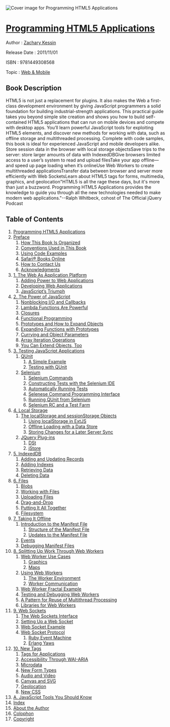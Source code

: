 ![Cover image for Programming HTML5 Applications](https://imgdetail.ebookreading.net/cover/cover/web_mobile/EB9781449308568.jpg)

[Programming HTML5 Applications](https://ebookreading.net/view/book/Programming+HTML5+Applications-EB9781449308568_1.html "Programming HTML5 Applications")
====================================================================================================================

Author : [Zachary Kessin](https://ebookreading.net/search/author/Zachary+Kessin)

Release Date : 2011/11/01

ISBN : 9781449308568

Topic : [Web & Mobile](https://ebookreading.net/search/category/web-mobile)

Book Description
-----------------

HTML5 is not just a replacement for plugins. It also makes the Web a first-class development environment by giving JavaScript programmers a solid foundation for building industrial-strength applications. This practical guide takes you beyond simple site creation and shows you how to build self-contained HTML5 applications that can run on mobile devices and compete with desktop apps.
You’ll learn powerful JavaScript tools for exploiting HTML5 elements, and discover new methods for working with data, such as offline storage and multithreaded processing. Complete with code samples, this book is ideal for experienced JavaScript and mobile developers alike.
Store session data in the browser with local storage objectsSave trips to the server: store larger amounts of data with IndexedDBGive browsers limited access to a user’s system to read and upload filesTake your app offline—and speed up page loading when it’s onlineUse Web Workers to create multithreaded applicationsTransfer data between browser and server more efficiently with Web SocketsLearn about HTML5 tags for forms, multimedia, graphics, and geolocation"HTML5 is all the rage these days, but it's more than just a buzzword. Programming HTML5 Applications provides the knowledge to guide you through all the new technologies needed to make modern web applications."--Ralph Whitbeck, cohost of The Official jQuery Podcast
              
Table of Contents
-----------------

1. [Programming HTML5 Applications](https://ebookreading.net/view/book/Programming+HTML5+Applications-EB9781449308568_2.html)
1. [Preface](https://ebookreading.net/view/book/Programming+HTML5+Applications-EB9781449308568_3.html)
    1. [How This Book Is Organized](https://ebookreading.net/view/book/Programming+HTML5+Applications-EB9781449308568_3.html#I_sect1_d1e144)
    1. [Conventions Used in This Book](https://ebookreading.net/view/book/Programming+HTML5+Applications-EB9781449308568_3.html#I_sect1_d1e225)
    1. [Using Code Examples](https://ebookreading.net/view/book/Programming+HTML5+Applications-EB9781449308568_3.html#I_sect1_d1e265)
    1. [Safari® Books Online](https://ebookreading.net/view/book/Programming+HTML5+Applications-EB9781449308568_3.html#I_sect1_d1e280)
    1. [How to Contact Us](https://ebookreading.net/view/book/Programming+HTML5+Applications-EB9781449308568_3.html#I_sect1_d1e293)
    1. [Acknowledgments](https://ebookreading.net/view/book/Programming+HTML5+Applications-EB9781449308568_3.html#I_sect1_d1e335)
1. [1. The Web As Application Platform](https://ebookreading.net/view/book/Programming+HTML5+Applications-EB9781449308568_4.html)
    1. [Adding Power to Web Applications](https://ebookreading.net/view/book/Programming+HTML5+Applications-EB9781449308568_4.html#I_sect11_d1e372)
    1. [Developing Web Applications](https://ebookreading.net/view/book/Programming+HTML5+Applications-EB9781449308568_4.html#I_sect11_d1e463)
    1. [JavaScript’s Triumph](https://ebookreading.net/view/book/Programming+HTML5+Applications-EB9781449308568_4.html#I_sect11_d1e537)
1. [2. The Power of JavaScript](https://ebookreading.net/view/book/Programming+HTML5+Applications-EB9781449308568_5.html)
    1. [Nonblocking I/O and Callbacks](https://ebookreading.net/view/book/Programming+HTML5+Applications-EB9781449308568_5.html#s1-callback)
    1. [Lambda Functions Are Powerful](https://ebookreading.net/view/book/Programming+HTML5+Applications-EB9781449308568_5.html#I_sect12_d1e945)
    1. [Closures](https://ebookreading.net/view/book/Programming+HTML5+Applications-EB9781449308568_5.html#s1-closure)
    1. [Functional Programming](https://ebookreading.net/view/book/Programming+HTML5+Applications-EB9781449308568_5.html#fp)
    1. [Prototypes and How to Expand Objects](https://ebookreading.net/view/book/Programming+HTML5+Applications-EB9781449308568_5.html#I_sect12_d1e1609)
    1. [Expanding Functions with Prototypes](https://ebookreading.net/view/book/Programming+HTML5+Applications-EB9781449308568_5.html#I_sect12_d1e1832)
    1. [Currying and Object Parameters](https://ebookreading.net/view/book/Programming+HTML5+Applications-EB9781449308568_5.html#I_sect12_d1e2000)
    1. [Array Iteration Operations](https://ebookreading.net/view/book/Programming+HTML5+Applications-EB9781449308568_5.html#map)
    1. [You Can Extend Objects, Too](https://ebookreading.net/view/book/Programming+HTML5+Applications-EB9781449308568_5.html#I_sect12_d1e2285)
1. [3. Testing JavaScript Applications](https://ebookreading.net/view/book/Programming+HTML5+Applications-EB9781449308568_6.html)
    1. [QUnit](https://ebookreading.net/view/book/Programming+HTML5+Applications-EB9781449308568_6.html#qunit)
        1. [A Simple Example](https://ebookreading.net/view/book/Programming+HTML5+Applications-EB9781449308568_6.html#id537377)
        1. [Testing with QUnit](https://ebookreading.net/view/book/Programming+HTML5+Applications-EB9781449308568_6.html#id588397)
    1. [Selenium](https://ebookreading.net/view/book/Programming+HTML5+Applications-EB9781449308568_6.html#selenium)
        1. [Selenium Commands](https://ebookreading.net/view/book/Programming+HTML5+Applications-EB9781449308568_6.html#id772685)
        1. [Constructing Tests with the Selenium IDE](https://ebookreading.net/view/book/Programming+HTML5+Applications-EB9781449308568_6.html#id837951)
        1. [Automatically Running Tests](https://ebookreading.net/view/book/Programming+HTML5+Applications-EB9781449308568_6.html#id831071)
        1. [Selenese Command Programming Interface](https://ebookreading.net/view/book/Programming+HTML5+Applications-EB9781449308568_6.html#id603136)
        1. [Running QUnit from Selenium](https://ebookreading.net/view/book/Programming+HTML5+Applications-EB9781449308568_6.html#id613013)
        1. [Selenium RC and a Test Farm](https://ebookreading.net/view/book/Programming+HTML5+Applications-EB9781449308568_6.html#seleniumrc)
1. [4. Local Storage](https://ebookreading.net/view/book/Programming+HTML5+Applications-EB9781449308568_7.html)
    1. [The localStorage and sessionStorage Objects](https://ebookreading.net/view/book/Programming+HTML5+Applications-EB9781449308568_7.html#I_sect14_d1e3858)
        1. [Using localStorage in ExtJS](https://ebookreading.net/view/book/Programming+HTML5+Applications-EB9781449308568_7.html#extjs-state-in-loca)
        1. [Offline Loading with a Data Store](https://ebookreading.net/view/book/Programming+HTML5+Applications-EB9781449308568_7.html#id714491)
        1. [Storing Changes for a Later Server Sync](https://ebookreading.net/view/book/Programming+HTML5+Applications-EB9781449308568_7.html#id668250)
    1. [JQuery Plug-ins](https://ebookreading.net/view/book/Programming+HTML5+Applications-EB9781449308568_7.html#I_sect14_d1e4293)
        1. [DSt](https://ebookreading.net/view/book/Programming+HTML5+Applications-EB9781449308568_7.html#id820782)
        1. [jStore](https://ebookreading.net/view/book/Programming+HTML5+Applications-EB9781449308568_7.html#id796791)
1. [5. IndexedDB](https://ebookreading.net/view/book/Programming+HTML5+Applications-EB9781449308568_8.html)
    1. [Adding and Updating Records](https://ebookreading.net/view/book/Programming+HTML5+Applications-EB9781449308568_8.html#I_sect15_d1e4649)
    1. [Adding Indexes](https://ebookreading.net/view/book/Programming+HTML5+Applications-EB9781449308568_8.html#I_sect15_d1e4713)
    1. [Retrieving Data](https://ebookreading.net/view/book/Programming+HTML5+Applications-EB9781449308568_8.html#cursor)
    1. [Deleting Data](https://ebookreading.net/view/book/Programming+HTML5+Applications-EB9781449308568_8.html#I_sect15_d1e4838)
1. [6. Files](https://ebookreading.net/view/book/Programming+HTML5+Applications-EB9781449308568_9.html)
    1. [Blobs](https://ebookreading.net/view/book/Programming+HTML5+Applications-EB9781449308568_9.html#I_sect16_d1e4914)
    1. [Working with Files](https://ebookreading.net/view/book/Programming+HTML5+Applications-EB9781449308568_9.html#ch06_files_reading)
    1. [Uploading Files](https://ebookreading.net/view/book/Programming+HTML5+Applications-EB9781449308568_9.html#ch06_files_uploadin)
    1. [Drag-and-Drop](https://ebookreading.net/view/book/Programming+HTML5+Applications-EB9781449308568_9.html#file-drag-and-drop)
    1. [Putting It All Together](https://ebookreading.net/view/book/Programming+HTML5+Applications-EB9781449308568_9.html#I_sect16_d1e5357)
    1. [Filesystem](https://ebookreading.net/view/book/Programming+HTML5+Applications-EB9781449308568_9.html#I_sect16_d1e5419)
1. [7. Taking It Offline](https://ebookreading.net/view/book/Programming+HTML5+Applications-EB9781449308568_10.html)
    1. [Introduction to the Manifest File](https://ebookreading.net/view/book/Programming+HTML5+Applications-EB9781449308568_10.html#I_sect17_d1e5494)
        1. [Structure of the Manifest File](https://ebookreading.net/view/book/Programming+HTML5+Applications-EB9781449308568_10.html#id632919)
        1. [Updates to the Manifest File](https://ebookreading.net/view/book/Programming+HTML5+Applications-EB9781449308568_10.html#manifest-update)
    1. [Events](https://ebookreading.net/view/book/Programming+HTML5+Applications-EB9781449308568_10.html#I_sect17_d1e5718)
    1. [Debugging Manifest Files](https://ebookreading.net/view/book/Programming+HTML5+Applications-EB9781449308568_10.html#I_sect17_d1e5808)
1. [8. Splitting Up Work Through Web Workers](https://ebookreading.net/view/book/Programming+HTML5+Applications-EB9781449308568_11.html)
    1. [Web Worker Use Cases](https://ebookreading.net/view/book/Programming+HTML5+Applications-EB9781449308568_11.html#I_sect18_d1e6041)
        1. [Graphics](https://ebookreading.net/view/book/Programming+HTML5+Applications-EB9781449308568_11.html#id759438)
        1. [Maps](https://ebookreading.net/view/book/Programming+HTML5+Applications-EB9781449308568_11.html#id665416)
    1. [Using Web Workers](https://ebookreading.net/view/book/Programming+HTML5+Applications-EB9781449308568_11.html#I_sect18_d1e6157)
        1. [The Worker Environment](https://ebookreading.net/view/book/Programming+HTML5+Applications-EB9781449308568_11.html#id844986)
        1. [Worker Communication](https://ebookreading.net/view/book/Programming+HTML5+Applications-EB9781449308568_11.html#id864283)
    1. [Web Worker Fractal Example](https://ebookreading.net/view/book/Programming+HTML5+Applications-EB9781449308568_11.html#fractal)
    1. [Testing and Debugging Web Workers](https://ebookreading.net/view/book/Programming+HTML5+Applications-EB9781449308568_11.html#I_sect18_d1e6574)
    1. [A Pattern for Reuse of Multithread Processing](https://ebookreading.net/view/book/Programming+HTML5+Applications-EB9781449308568_11.html#I_sect18_d1e6632)
    1. [Libraries for Web Workers](https://ebookreading.net/view/book/Programming+HTML5+Applications-EB9781449308568_11.html#I_sect18_d1e6805)
1. [9. Web Sockets](https://ebookreading.net/view/book/Programming+HTML5+Applications-EB9781449308568_12.html)
    1. [The Web Sockets Interface](https://ebookreading.net/view/book/Programming+HTML5+Applications-EB9781449308568_12.html#I_sect19_d1e6986)
    1. [Setting Up a Web Socket](https://ebookreading.net/view/book/Programming+HTML5+Applications-EB9781449308568_12.html#I_sect19_d1e7043)
    1. [Web Socket Example](https://ebookreading.net/view/book/Programming+HTML5+Applications-EB9781449308568_12.html#I_sect19_d1e7065)
    1. [Web Socket Protocol](https://ebookreading.net/view/book/Programming+HTML5+Applications-EB9781449308568_12.html#I_sect19_d1e7156)
        1. [Ruby Event Machine](https://ebookreading.net/view/book/Programming+HTML5+Applications-EB9781449308568_12.html#id832300)
        1. [Erlang Yaws](https://ebookreading.net/view/book/Programming+HTML5+Applications-EB9781449308568_12.html#id727671)
1. [10. New Tags](https://ebookreading.net/view/book/Programming+HTML5+Applications-EB9781449308568_13.html)
    1. [Tags for Applications](https://ebookreading.net/view/book/Programming+HTML5+Applications-EB9781449308568_13.html#ch10_applications)
    1. [Accessibility Through WAI-ARIA](https://ebookreading.net/view/book/Programming+HTML5+Applications-EB9781449308568_13.html#I_sect110_d1e7401)
    1. [Microdata](https://ebookreading.net/view/book/Programming+HTML5+Applications-EB9781449308568_13.html#I_sect110_d1e7477)
    1. [New Form Types](https://ebookreading.net/view/book/Programming+HTML5+Applications-EB9781449308568_13.html#I_sect110_d1e7570)
    1. [Audio and Video](https://ebookreading.net/view/book/Programming+HTML5+Applications-EB9781449308568_13.html#audio-video)
    1. [Canvas and SVG](https://ebookreading.net/view/book/Programming+HTML5+Applications-EB9781449308568_13.html#canvas-svg)
    1. [Geolocation](https://ebookreading.net/view/book/Programming+HTML5+Applications-EB9781449308568_13.html#geolocation)
    1. [New CSS](https://ebookreading.net/view/book/Programming+HTML5+Applications-EB9781449308568_13.html#I_sect110_d1e7889)
1. [A. JavaScript Tools You Should Know](https://ebookreading.net/view/book/Programming+HTML5+Applications-EB9781449308568_14.html)
1. [Index](https://ebookreading.net/view/book/Programming+HTML5+Applications-EB9781449308568_15.html)
1. [About the Author](https://ebookreading.net/view/book/Programming+HTML5+Applications-EB9781449308568_16.html)
1. [Colophon](https://ebookreading.net/view/book/Programming+HTML5+Applications-EB9781449308568_17.html)
1. [Copyright](https://ebookreading.net/view/book/Programming+HTML5+Applications-EB9781449308568_18.html)
